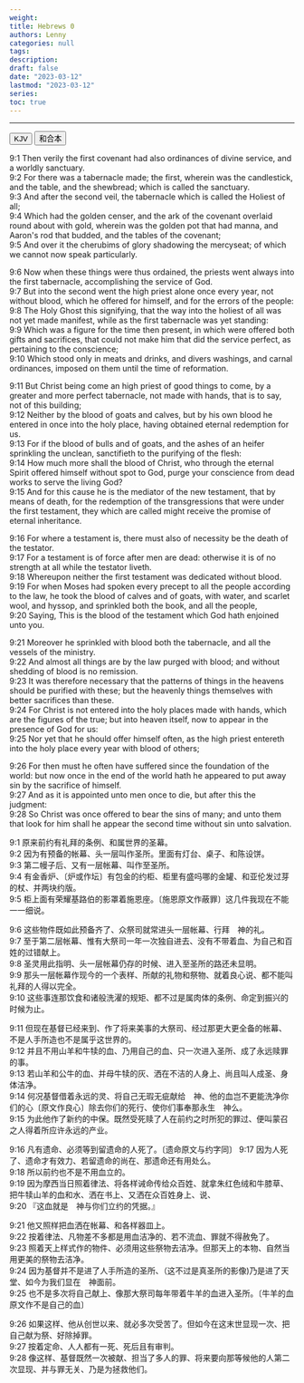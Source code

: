 ```yaml
---
weight: 
title: Hebrews 0
authors: Lenny
categories: null
tags: 
description: 
draft: false
date: "2023-03-12"
lastmod: "2023-03-12"
series:
toc: true
---
```



<!--more-->
---

<!-- Tab links -->
<div class="tab">
  <button class="tablinks active" onclick="tablabel(event, 'english')">KJV</button>
  <button class="tablinks" onclick="tablabel(event, 'chinese')">和合本</button>
  
</div>

<!-- Tab content -->
<div id="english" class="tabcontent" style="display:block">

9:1 Then verily the first covenant had also ordinances of divine service, and a worldly sanctuary.  
9:2 For there was a tabernacle made; the first, wherein was the candlestick, and the table, and the shewbread; which is called the sanctuary.  
9:3 And after the second veil, the tabernacle which is called the Holiest of all;  
9:4 Which had the golden censer, and the ark of the covenant overlaid round about with gold, wherein was the golden pot that had manna, and Aaron's rod that budded, and the tables of the covenant;  
9:5 And over it the cherubims of glory shadowing the mercyseat; of which we cannot now speak particularly.  

9:6 Now when these things were thus ordained, the priests went always into the first tabernacle, accomplishing the service of God.  
9:7 But into the second went the high priest alone once every year, not without blood, which he offered for himself, and for the errors of the people:  
9:8 The Holy Ghost this signifying, that the way into the holiest of all was not yet made manifest, while as the first tabernacle was yet standing:  
9:9 Which was a figure for the time then present, in which were offered both gifts and sacrifices, that could not make him that did the service perfect, as pertaining to the conscience;  
9:10 Which stood only in meats and drinks, and divers washings, and carnal ordinances, imposed on them until the time of reformation.  

9:11 But Christ being come an high priest of good things to come, by a greater and more perfect tabernacle, not made with hands, that is to say, not of this building;  
9:12 Neither by the blood of goats and calves, but by his own blood he entered in once into the holy place, having obtained eternal redemption for us.  
9:13 For if the blood of bulls and of goats, and the ashes of an heifer sprinkling the unclean, sanctifieth to the purifying of the flesh:  
9:14 How much more shall the blood of Christ, who through the eternal Spirit offered himself without spot to God, purge your conscience from dead works to serve the living God?  
9:15 And for this cause he is the mediator of the new testament, that by means of death, for the redemption of the transgressions that were under the first testament, they which are called might receive the promise of eternal inheritance.  

9:16 For where a testament is, there must also of necessity be the death of the testator.  
9:17 For a testament is of force after men are dead: otherwise it is of no strength at all while the testator liveth.  
9:18 Whereupon neither the first testament was dedicated without blood.  
9:19 For when Moses had spoken every precept to all the people according to the law, he took the blood of calves and of goats, with water, and scarlet wool, and hyssop, and sprinkled both the book, and all the people,  
9:20 Saying, This is the blood of the testament which God hath enjoined unto you.  

9:21 Moreover he sprinkled with blood both the tabernacle, and all the vessels of the ministry.  
9:22 And almost all things are by the law purged with blood; and without shedding of blood is no remission.  
9:23 It was therefore necessary that the patterns of things in the heavens should be purified with these; but the heavenly things themselves with better sacrifices than these.  
9:24 For Christ is not entered into the holy places made with hands, which are the figures of the true; but into heaven itself, now to appear in the presence of God for us:  
9:25 Nor yet that he should offer himself often, as the high priest entereth into the holy place every year with blood of others;  

9:26 For then must he often have suffered since the foundation of the world: but now once in the end of the world hath he appeared to put away sin by the sacrifice of himself.  
9:27 And as it is appointed unto men once to die, but after this the judgment:  
9:28 So Christ was once offered to bear the sins of many; and unto them that look for him shall he appear the second time without sin unto salvation.  


</div>

<div id="chinese" class="tabcontent">

9:1 原来前约有礼拜的条例、和属世界的圣幕。  
9:2 因为有预备的帐幕、头一层叫作圣所。里面有灯台、桌子、和陈设饼。  
9:3 第二幔子后、又有一层帐幕、叫作至圣所。  
9:4 有金香炉、〔炉或作坛〕有包金的约柜、柜里有盛吗哪的金罐、和亚伦发过芽的杖、并两块约版。  
9:5 柜上面有荣耀基路伯的影罩着施恩座。〔施恩原文作蔽罪〕这几件我现在不能一一细说。  
 
9:6 这些物件既如此预备齐了、众祭司就常进头一层帐幕、行拜　神的礼。  
9:7 至于第二层帐幕、惟有大祭司一年一次独自进去、没有不带着血、为自己和百姓的过错献上。  
9:8 圣灵用此指明、头一层帐幕仍存的时候、进入至圣所的路还未显明。  
9:9 那头一层帐幕作现今的一个表样、所献的礼物和祭物、就着良心说、都不能叫礼拜的人得以完全。  
9:10 这些事连那饮食和诸般洗濯的规矩、都不过是属肉体的条例、命定到振兴的时候为止。  
 
9:11 但现在基督已经来到、作了将来美事的大祭司、经过那更大更全备的帐幕、不是人手所造也不是属乎这世界的。  
9:12 并且不用山羊和牛犊的血、乃用自己的血、只一次进入圣所、成了永远赎罪的事。  
9:13 若山羊和公牛的血、并母牛犊的灰、洒在不洁的人身上、尚且叫人成圣、身体洁净。  
9:14 何况基督借着永远的灵、将自己无瑕无疵献给　神、他的血岂不更能洗净你们的心〔原文作良心〕除去你们的死行、使你们事奉那永生　神么。  
9:15 为此他作了新约的中保。既然受死赎了人在前约之时所犯的罪过、便叫蒙召之人得着所应许永远的产业。  
 
9:16 凡有遗命、必须等到留遗命的人死了。〔遗命原文与约字同〕
9:17 因为人死了、遗命才有效力、若留遗命的尚在、那遗命还有用处么。  
9:18 所以前约也不是不用血立的。  
9:19 因为摩西当日照着律法、将各样诫命传给众百姓、就拿朱红色绒和牛膝草、把牛犊山羊的血和水、洒在书上、又洒在众百姓身上、说、  
9:20 『这血就是　神与你们立约的凭据。』  
 
9:21 他又照样把血洒在帐幕、和各样器皿上。  
9:22 按着律法、凡物差不多都是用血洁净的、若不流血、罪就不得赦免了。  
9:23 照着天上样式作的物件、必须用这些祭物去洁净。但那天上的本物、自然当用更美的祭物去洁净。  
9:24 因为基督并不是进了人手所造的圣所、（这不过是真圣所的影像)乃是进了天堂、如今为我们显在　神面前。  
9:25 也不是多次将自己献上、像那大祭司每年带着牛羊的血进入圣所。〔牛羊的血原文作不是自己的血〕
 
9:26 如果这样、他从创世以来、就必多次受苦了。但如今在这末世显现一次、把自己献为祭、好除掉罪。  
9:27 按着定命、人人都有一死、死后且有审判。  
9:28 像这样、基督既然一次被献、担当了多人的罪、将来要向那等候他的人第二次显现、并与罪无关、乃是为拯救他们。  
</div>